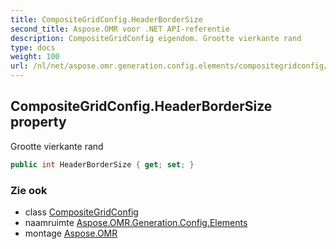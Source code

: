 ```yaml
---
title: CompositeGridConfig.HeaderBorderSize
second_title: Aspose.OMR voor .NET API-referentie
description: CompositeGridConfig eigendom. Grootte vierkante rand
type: docs
weight: 100
url: /nl/net/aspose.omr.generation.config.elements/compositegridconfig/headerbordersize/
---
```

## CompositeGridConfig.HeaderBorderSize property

Grootte vierkante rand

```csharp
public int HeaderBorderSize { get; set; }
```

### Zie ook

* class [CompositeGridConfig](../)
* naamruimte [Aspose.OMR.Generation.Config.Elements](../../compositegridconfig/)
* montage [Aspose.OMR](../../../)


